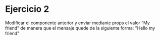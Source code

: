 # Ejercicio 2

Modificar el componente anterior y enviar mediante props el valor “My friend” de manera que el mensaje quede de la siguiente forma: "Hello my friend"
